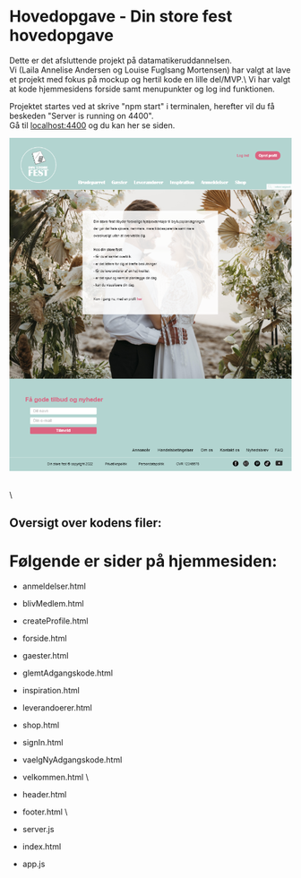 # Hovedopgave - Din store fest hovedopgave

Dette er det afsluttende projekt på datamatikeruddannelsen. \
Vi (Laila Annelise Andersen og Louise Fuglsang Mortensen) har valgt at lave et projekt med fokus på mockup og hertil kode en lille del/MVP.\ 
Vi har valgt at kode hjemmesidens forside samt menupunkter og log ind funktionen.

Projektet startes ved at skrive "npm start" i terminalen, herefter vil du få beskeden "Server is running on 4400". \
Gå til [localhost:4400](http://localhost:4400/) og du kan her se siden.

![Din store fest](images/hjemmesiden.png)

\
\

## Oversigt over kodens filer:

# Følgende er sider på hjemmesiden:
- anmeldelser.html
- blivMedlem.html
- createProfile.html
- forside.html
- gaester.html
- glemtAdgangskode.html
- inspiration.html
- leverandoerer.html
- shop.html
- signIn.html
- vaelgNyAdgangskode.html
- velkommen.html
\
- header.html
- footer.html
\

- server.js
- index.html
- app.js

